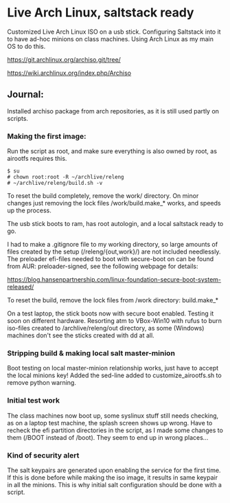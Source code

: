 # Live Arch Linux, saltstack ready
Customized Live Arch Linux ISO on a usb stick.
Configuring Saltstack into it to have ad-hoc minions on class machines.
Using Arch Linux as my main OS to do this.

https://git.archlinux.org/archiso.git/tree/

https://wiki.archlinux.org/index.php/Archiso

## Journal:

Installed archiso package from arch repositories, as it is still used partly on
scripts.

### Making the first image:

Run the script as root, and make sure everything is also owned by root,
as airootfs requires this.

	$ su
	# chown root:root -R ~/archlive/releng
	# ~/archlive/releng/build.sh -v

To reset the build completely, remove the work/ directory. On minor changes
just removing the lock files /work/build.make_* works, and speeds up the
process.	

The usb stick boots to ram, has root autologin, and a local saltstack ready to go.

I had to make a .gitignore file to my working directory, so large amounts
of files created by the setup (/releng/{out,work}/) are not included needlessly.
The preloader efi-files needed to boot with secure-boot on can be 
found from AUR: preloader-signed, see the following webpage for details:

https://blog.hansenpartnership.com/linux-foundation-secure-boot-system-released/

To reset the build, remove the lock files from /work directory: build.make_*

On a test laptop, the stick boots now with secure boot enabled. Testing it
soon on different hardware. Resorting atm to VBox-Win10 with rufus to burn iso-files created
to /archlive/releng/out directory, as some (Windows) machines don't see the sticks created
with dd at all.

### Stripping build & making local salt master-minion

Boot testing on local master-minion relationship works, just have to accept
the local minions key! 
Added the sed-line added to customize_airootfs.sh to remove python warning.

### Initial test work

The class machines now boot up, some syslinux stuff still needs checking, as
on a laptop test machine, the splash screen shows up wrong. Have to recheck
the efi partition directories in the script, as I made some changes to them
(/BOOT instead of /boot). They seem to end up in wrong places...

### Kind of security alert

The salt keypairs are generated upon enabling the service for the first time.
If this is done before while making the iso image, it results in same keypair
in all the minions. This is why initial salt configuration should be done
with a script.
